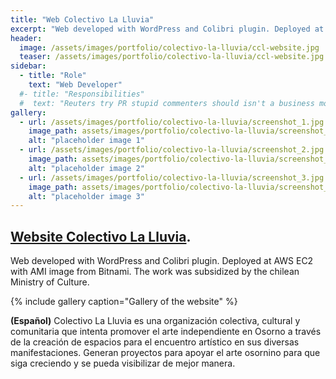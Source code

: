```yaml
---
title: "Web Colectivo La Lluvia"
excerpt: "Web developed with WordPress and Colibri plugin. Deployed at AWS EC2 with AMI image from bitnami."
header:
  image: /assets/images/portfolio/colectivo-la-lluvia/ccl-website.jpg
  teaser: /assets/images/portfolio/colectivo-la-lluvia/ccl-website.jpg
sidebar:
  - title: "Role"
    text: "Web Developer"
  #- title: "Responsibilities"
  #  text: "Reuters try PR stupid commenters should isn't a business model"
gallery:
  - url: /assets/images/portfolio/colectivo-la-lluvia/screenshot_1.jpg
    image_path: assets/images/portfolio/colectivo-la-lluvia/screenshot_1.jpg
    alt: "placeholder image 1"
  - url: /assets/images/portfolio/colectivo-la-lluvia/screenshot_2.jpg
    image_path: assets/images/portfolio/colectivo-la-lluvia/screenshot_2.jpg
    alt: "placeholder image 2"
  - url: /assets/images/portfolio/colectivo-la-lluvia/screenshot_3.jpg
    image_path: assets/images/portfolio/colectivo-la-lluvia/screenshot_3.jpg
    alt: "placeholder image 3"
---
```


## [Website Colectivo La Lluvia](https://www.colectivolalluvia.com).

Web developed with WordPress and Colibri plugin. Deployed at AWS EC2 with AMI image from Bitnami. The work was subsidized by the chilean Ministry of Culture.

{% include gallery caption="Gallery of the website" %}

**(Español)** Colectivo La Lluvia es una organización colectiva, cultural y comunitaria que intenta promover el arte independiente en Osorno a través de la creación de espacios para el encuentro artístico en sus diversas manifestaciones. Generan proyectos para apoyar el arte osornino para que siga creciendo y se pueda visibilizar de mejor manera. 
